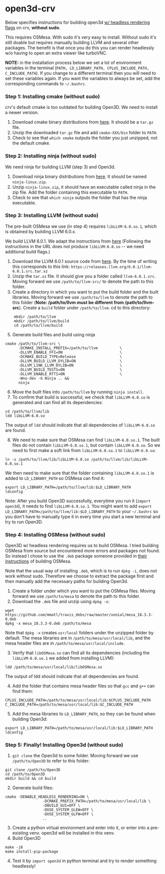 # open3d-crv
Below specifies instructions for building open3d [w/ headless rendering flags](http://www.open3d.org/docs/latest/tutorial/Advanced/headless_rendering.html) on crv, **without sudo**.

This requires OSMesa. With sudo it's very easy to install. Without sudo it's still doable but requires manually building LLVM and several other packages. The benefit is that once you do this you can render headlessly w/o having to open an extra viewer like turboVNC.

**NOTE:** in the installation process below we set a lot of environment variables in the terminal (`PATH, LD_LIBRARY_PATH, CPLUS_INCLUDE_PATH, C_INCLUDE_PATH`). If you change to a different terminal then you will need to set these variables again. If you want the variables to always be set, add the corresponding commands to `~/.bashrc`.

### Step 1: Installing cmake (without sudo)
crv's default cmake is too outdated for building Open3D. We need to install a newer version.
1. Download cmake binary distributions from [here](https://cmake.org/download/). It should be a `tar.gz` file.
2. Unzip the downloaded `tar.gz` file and add `cmake-XXX/bin` folder to `PATH`.
3. Check to see that `which cmake` outputs the folder you just unzipped, not the default cmake.

### Step 2: Installing ninja (without sudo)
We need ninja for building LLVM (step 3) and Open3d.
1. Download ninja binary distributions from [here](https://github.com/ninja-build/ninja/releases). It should be named `ninja-linux.zip`.
2. Unzip `ninja-linux.zip`, it should have an executable called ninja in the zip file. Add the folder containing this executable to `PATH`.
3. Check to see that `which ninja` outputs the folder that has the ninja executable.

### Step 3: Installing LLVM (without sudo)
The pre-built OSMesa we use (in step 4) requires `libLLVM-6.0.so.1`, which is obtained by building LLVM 6.0.x. 

We build LLVM 6.0.1. We adapt the instructions from [here](https://releases.llvm.org/6.0.1/docs/CMake.html) (Following the instructions in the URL does not produce `libLLVM-6.0.so` -- we need additional build flags.)
1.  Download the LLVM 6.0.1 source code from [here](https://releases.llvm.org/download.html). By the time of writing this corresponds to this link:  `https://releases.llvm.org/6.0.1/llvm-6.0.1.src.tar.xz`
2.  Unzip the `tar.xz` file. It should give you a folder called `llvm-6.0.1.src`. Moving forward we use `/path/to/llvm-src/` to denote the path to this folder.
3.  Create a directory in which you want to put the build folder and the built libraries. Moving forward we use `/path/to/llvm` to denote the path to this folder (**Note: /path/to/llvm must be different from /path/to/llvm-src**). Create a `build` folder under `/path/to/llvm`. cd to this directory:
````
    mkdir /path/to/llvm
    mkdir /path/to/llvm/build
    cd /path/to/llvm/build
````
5. Generate build files and build using ninja
````
cmake /path/to/llvm-src \
      -DCMAKE_INSTALL_PREFIX=/path/to/llvm          \
      -DLLVM_ENABLE_FFI=ON                          \
      -DCMAKE_BUILD_TYPE=Release                    \
      -DLLVM_BUILD_LLVM_DYLIB=ON                    \
      -DLLVM_LINK_LLVM_DYLIB=ON                     \
      -DLLVM_BUILD_TESTS=ON                         \
      -DLLVM_ENABLE_RTTI=ON                         \
      -Wno-dev -G Ninja .. && 
      ninja      
````

6. Move the built files into `/path/to/llvm` by running `ninja install`.
7. To confirm that build is successful, we check that `libLLVM-6.0.so` is generated and can find all its dependencies:
````
cd /path/to/llvm/lib
ldd libLLVM-6.0.so
````
The output of `ldd` should indicate that all dependencies of `libLLVM-6.0.so` are found.

8. We need to make sure that OSMesa can find `libLLVM-6.0.so.1`. The built files do not contain `libLLVM-6.0.so.1`, but contain `libLLVM-6.0.so`. So we need to first make a soft link from `libLLVM-6.0.so.1` to `libLLVM-6.0.so`:
````
ln -s /path/to/llvm/lib/libLLVM-6.0.so /path/to/llvm/lib/libLLVM-6.0.so.1
````
We then need to make sure that the folder containing `libLLVM-6.0.so.1` is added to `LD_LIBRARY_PATH` so OSMesa can find it:
```
export LD_LIBRARY_PATH=/path/to/llvm/lib:$LD_LIBRARY_PATH
ldconfig
```
Note: After you build Open3D successfully, everytime you run it (`import open3d`), it needs to find `libLLVM-6.0.so.1`. You might want to add `export LD_LIBRARY_PATH=/path/to/llvm/lib:$LD_LIBRARY_PATH` to your `~/.bashrc` so you don't have to manually type it in every time you start a new terminal and try to run Open3D.

### Step 4: Installing OSMesa (without sudo)
Open3D w/ headless rendering requires us to build OSMesa. I tried building OSMesa from source but encountered more errors and packages not found. So instead I chose to use the `.deb` package someone provided in [their instructions](https://pyrender.readthedocs.io/en/latest/install/index.html#installmesa) of building OSMesa. 

Note that the usual way of installing `.deb`, which is to run `dpkg -i`, does not work without sudo. Therefore we choose to extract the package first and then manually add the necessary paths for building Open3d.

1. Create a folder under which you want to put the OSMesa files. Moving forward we use `/path/to/mesa` to denote the path to this folder.
2. Download the `.deb` file and unzip using `dpkg -x`:
```
wget https://github.com/mmatl/travis_debs/raw/master/xenial/mesa_18.3.3-0.deb
dpkg -x mesa_18.3.3-0.deb /path/to/mesa
 ``` 
Note that `dpkg -x` creates `usr/local` folders under the unzipped folder by default. The mesa libraries are in `/path/to/mesa/usr/local/lib`, and the mesa header files are in `/path/to/mesa/usr/local/include`.

3. Verify that `libOSMesa.so` can find all its dependencies (including the `libLLVM-6.0.so.1` we added from installing LLVM):
```
ldd /path/to/mesa/usr/local/lib/libOSMesa.so
```
The output of ldd should indicate that all dependencies are found.

4. Add the folder that contains mesa header files so that `gcc` and `g++` can find them:
```
CPLUS_INCLUDE_PATH=/path/to/mesa/usr/local/lib:$CPLUS_INCLUDE_PATH
C_INCLUDE_PATH=/path/to/mesa/usr/local/lib:$C_INCLUDE_PATH
```

5. Add the mesa libraries to `LD_LIBRARY_PATH`, so they can be found when building Open3d: 
```
export LD_LIBRARY_PATH=/path/to/mesa/usr/local/lib:$LD_LIBRARY_PATH
ldconfig
```

### Step 5: Finally! Installing Open3d (without sudo)
1. `git clone` the Open3d to some folder. Moving forward we use `/path/to/Open3D` to refer to this folder:
```
git clone /path/to/Open3D
cd /path/to/Open3D
mkdir build && cd build
```
2. Generate build files:
```
cmake -DENABLE_HEADLESS_RENDERING=ON \ 
                 -DCMAKE_PREFIX_PATH=/path/to/mesa/usr/local/lib \
                 -DBUILD_GUI=OFF \
                 -DUSE_SYSTEM_GLEW=OFF \
                 -DUSE_SYSTEM_GLFW=OFF \
                 ..
```
3. Create a python virtual environment and enter into it, or enter into a pre-existing venv. open3d will be installed in this venv.
3. Build Open3D
```
make -j8
make install-pip-package
```
4. Test it by `import open3d` in python terminal and try to render something headlessly!




